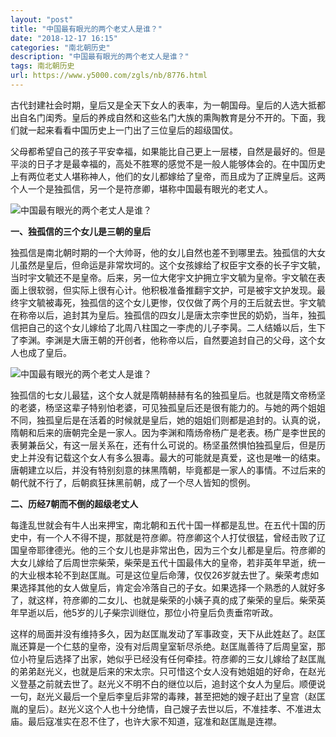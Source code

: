 ```yaml
---
layout: "post"
title: "中国最有眼光的两个老丈人是谁？"
date: "2018-12-17 16:15"
categories: "南北朝历史"
description: "中国最有眼光的两个老丈人是谁？"
tags: 南北朝历史
url: https://www.y5000.com/zgls/nb/8776.html
---
```






古代封建社会时期，皇后又是全天下女人的表率，为一朝国母。皇后的人选大抵都出自名门闺秀。皇后的养成自然和这些名门大族的熏陶教育是分不开的。下面，我们就一起来看看中国历史上一门出了三位皇后的超级国仗。

父母都希望自己的孩子平安幸福，如果能比自己更上一层楼，自然是最好的。但是平淡的日子才是最幸福的，高处不胜寒的感觉不是一般人能够体会的。在中国历史上有两位老丈人堪称神人，他们的女儿都嫁给了皇帝，而且成为了正牌皇后。这两个人一个是独孤信，另一个是符彦卿，堪称中国最有眼光的老丈人。

![中国最有眼光的两个老丈人是谁？](/uploads/allimg/161230/6-161230093330395.JPG)

**一、独孤信的三个女儿是三朝的皇后**

独孤信是南北朝时期的一个大帅哥，他的女儿自然也差不到哪里去。独孤信的大女儿虽然是皇后，但命运是非常坎坷的。这个女孩嫁给了权臣宇文泰的长子宇文毓，当时宇文毓还不是皇帝。后来，另一位大佬宇文护拥立宇文毓为皇帝。宇文毓在表面上很软弱，但实际上很有心计。他积极准备推翻宇文护，可是被宇文护发现。最终宇文毓被毒死，独孤信的这个女儿更惨，仅仅做了两个月的王后就去世。宇文毓在称帝以后，追封其为皇后。独孤信的四女儿是唐太宗李世民的奶奶，当年，独孤信把自己的这个女儿嫁给了北周八柱国之一李虎的儿子李昺。二人结婚以后，生下了李渊。李渊是大唐王朝的开创者，他称帝以后，自然要追封自己的父母，这个女人也成了皇后。

![中国最有眼光的两个老丈人是谁？](/uploads/allimg/161230/6-16123009334QI.JPG)

独孤信的七女儿最猛，这个女人就是隋朝赫赫有名的独孤皇后。也就是隋文帝杨坚的老婆，杨坚这辈子特别怕老婆，可见独孤皇后还是很有能力的。与她的两个姐姐不同，独孤皇后是在活着的时候就是皇后，她的姐姐们则都是追封的。认真的说，隋朝和后来的唐朝完全是一家人。因为李渊和隋炀帝杨广是老表。杨广是李世民的表舅兼岳父，有这一层关系在，还有什么可说的。杨坚虽然惧怕独孤皇后，但是历史上并没有记载这个女人有多么狠毒。最大的可能就是真爱，这也是唯一的结束。唐朝建立以后，并没有特别刻意的抹黑隋朝，毕竟都是一家人的事情。不过后来的朝代就不行了，后朝疯狂抹黑前朝，成了一个尽人皆知的惯例。

**二、历经7朝而不倒的超级老丈人**

每逢乱世就会有牛人出来押宝，南北朝和五代十国一样都是乱世。在五代十国的历史中，有一个人不得不提，那就是符彦卿。符彦卿这个人打仗很猛，曾经击败了辽国皇帝耶律德光。他的三个女儿也是非常出色，因为三个女儿都是皇后。符彦卿的大女儿嫁给了后周世宗柴荣，柴荣是五代十国最伟大的皇帝，若非英年早逝，统一的大业根本轮不到赵匡胤。可是这位皇后命薄，仅仅26岁就去世了。柴荣考虑如果选择其他的女人做皇后，肯定会冷落自己的子女。如果选择一个熟悉的人就好多了，就这样，符彦卿的二女儿、也就是柴荣的小姨子真的成了柴荣的皇后。柴荣英年早逝以后，他5岁的儿子柴宗训继位，那位小符皇后负责垂帘听政。

这样的局面并没有维持多久，因为赵匡胤发动了军事政变，天下从此姓赵了。赵匡胤还算是一个仁慈的皇帝，没有对后周皇室斩尽杀绝。赵匡胤善待了后周皇室，那位小符皇后选择了出家，她似乎已经没有任何牵挂。符彦卿的三女儿嫁给了赵匡胤的弟弟赵光义，也就是后来的宋太宗。只可惜这个女人没有她姐姐的好命，在赵光义登基之前就去世了。赵光义不明不白的继位以后，追封这个女人为皇后。顺便说一句，赵光义最后一个皇后李皇后非常的毒辣，甚至把她的嫂子赶出了皇宫（赵匡胤的皇后）。赵光义这个人也十分绝情，自己嫂子去世以后，不准挂孝、不准进太庙。最后寇准实在忍不住了，也许大家不知道，寇准和赵匡胤是连襟。
